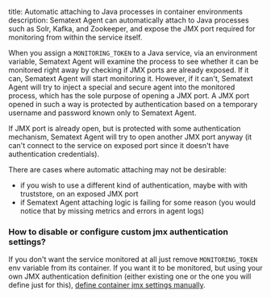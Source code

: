 title: Automatic attaching to Java processes in container environments
description: Sematext Agent can automatically attach to Java processes such as Solr, Kafka, and Zookeeper, and expose the JMX port required for monitoring from within the service itself.

When you assign a `MONITORING_TOKEN` to a Java service, via an environment variable, Sematext Agent will examine the process to see whether it can be
monitored right away by checking if JMX ports are already exposed. If it can, Sematext Agent will start monitoring it. However, if it can't, Sematext Agent
will try to inject a special and secure agent into the monitored process, which has the sole purpose of opening a JMX port. A JMX port opened in such a way is
protected by authentication based on a temporary username and password known only to Sematext Agent.

If JMX port is already open, but is protected with some authentication mechanism, Sematext Agent will try to open another JMX port anyway (it can't connect to the service on exposed port since it doesn't have authentication credentials).

There are cases where automatic attaching may not be desirable:

- if you wish to use a different kind of authentication, maybe with with truststore, on an exposed JMX port
- if Sematext Agent attaching logic is failing for some reason (you would notice that by missing metrics and errors in agent logs)


### How to disable or configure custom jmx authentication settings?

If you don't want the service monitored at all just remove `MONITORING_TOKEN` env variable from its container. If you want it to be monitored, but using your
own JMX authentication definition (either existing one or the one you will define just for this), [define container jmx settings manually](../../monitoring/manually-setting-jmx-containers).

